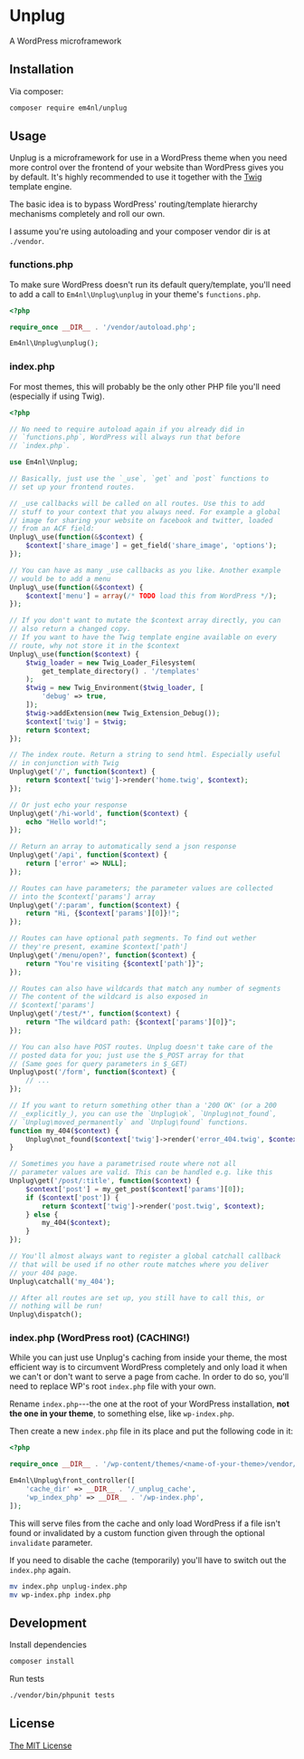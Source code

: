 # Unplug

A WordPress microframework

## Installation

Via composer:

```sh
composer require em4nl/unplug
```

## Usage

Unplug is a microframework for use in a WordPress theme when you
need more control over the frontend of your website than WordPress
gives you by default. It's highly recommended to use it together
with the [Twig](https://twig.symfony.com/Homepage) template engine.

The basic idea is to bypass WordPress' routing/template hierarchy
mechanisms completely and roll our own.

I assume you're using autoloading and your composer vendor dir is
at `./vendor`.

### functions.php

To make sure WordPress doesn't run its default query/template,
you'll need to add a call to `Em4nl\Unplug\unplug` in your theme's
`functions.php`.

```php
<?php

require_once __DIR__ . '/vendor/autoload.php';

Em4nl\Unplug\unplug();
```

### index.php

For most themes, this will probably be the only other PHP file
you'll need (especially if using Twig).

```php
<?php

// No need to require autoload again if you already did in
// `functions.php`, WordPress will always run that before
// `index.php`.

use Em4nl\Unplug;

// Basically, just use the `_use`, `get` and `post` functions to
// set up your frontend routes.

// _use callbacks will be called on all routes. Use this to add
// stuff to your context that you always need. For example a global
// image for sharing your website on facebook and twitter, loaded
// from an ACF field:
Unplug\_use(function(&$context) {
    $context['share_image'] = get_field('share_image', 'options');
});

// You can have as many _use callbacks as you like. Another example
// would be to add a menu
Unplug\_use(function(&$context) {
    $context['menu'] = array(/* TODO load this from WordPress */);
});

// If you don't want to mutate the $context array directly, you can
// also return a changed copy.
// If you want to have the Twig template engine available on every
// route, why not store it in the $context
Unplug\_use(function($context) {
    $twig_loader = new Twig_Loader_Filesystem(
        get_template_directory() . '/templates'
    );
    $twig = new Twig_Environment($twig_loader, [
        'debug' => true,
    ]);
    $twig->addExtension(new Twig_Extension_Debug());
    $context['twig'] = $twig;
    return $context;
});

// The index route. Return a string to send html. Especially useful
// in conjunction with Twig
Unplug\get('/', function($context) {
    return $context['twig']->render('home.twig', $context);
});

// Or just echo your response
Unplug\get('/hi-world', function($context) {
    echo "Hello world!";
});

// Return an array to automatically send a json response
Unplug\get('/api', function($context) {
    return ['error' => NULL];
});

// Routes can have parameters; the parameter values are collected
// into the $context['params'] array
Unplug\get('/:param', function($context) {
    return "Hi, {$context['params'][0]}!";
});

// Routes can have optional path segments. To find out wether
// they're present, examine $context['path']
Unplug\get('/menu/open?', function($context) {
    return "You're visiting {$context['path']}";
});

// Routes can also have wildcards that match any number of segments
// The content of the wildcard is also exposed in
// $context['params']
Unplug\get('/test/*', function($context) {
    return "The wildcard path: {$context['params'][0]}";
});

// You can also have POST routes. Unplug doesn't take care of the
// posted data for you; just use the $_POST array for that
// (Same goes for query parameters in $_GET)
Unplug\post('/form', function($context) {
    // ...
});

// If you want to return something other than a '200 OK' (or a 200
// _explicitly_), you can use the `Unplug\ok`, `Unplug\not_found`,
// `Unplug\moved_permanently` and `Unplug\found` functions.
function my_404($context) {
    Unplug\not_found($context['twig']->render('error_404.twig', $context));
}

// Sometimes you have a parametrised route where not all
// parameter values are valid. This can be handled e.g. like this
Unplug\get('/post/:title', function($context) {
    $context['post'] = my_get_post($context['params'][0]);
    if ($context['post']) {
        return $context['twig']->render('post.twig', $context);
    } else {
        my_404($context);
    }
});

// You'll almost always want to register a global catchall callback
// that will be used if no other route matches where you deliver
// your 404 page.
Unplug\catchall('my_404');

// After all routes are set up, you still have to call this, or
// nothing will be run!
Unplug\dispatch();
```

### index.php (WordPress root) (**CACHING!**)

While you can just use Unplug's caching from inside your theme, the
most efficient way is to circumvent WordPress completely and only
load it when we can't or don't want to serve a page from cache. In
order to do so, you'll need to replace WP's root `index.php` file
with your own.

Rename `index.php`---the one at the root of your WordPress
installation, **not the one in your theme**, to something else,
like `wp-index.php`.

Then create a new `index.php` file in its place and put the
following code in it:

```php
<?php

require_once __DIR__ . '/wp-content/themes/<name-of-your-theme>/vendor/autoload.php';

Em4nl\Unplug\front_controller([
    'cache_dir' => __DIR__ . '/_unplug_cache',
    'wp_index_php' => __DIR__ . '/wp-index.php',
]);
```

This will serve files from the cache and only load WordPress if a
file isn't found or invalidated by a custom function given through
the optional `invalidate` parameter.

If you need to disable the cache (temporarily) you'll have to
switch out the `index.php` again.

```sh
mv index.php unplug-index.php
mv wp-index.php index.php
```

## Development

Install dependencies

```sh
composer install
```

Run tests

```sh
./vendor/bin/phpunit tests
```

## License

[The MIT License](https://github.com/em4nl/unplug/blob/master/LICENSE)
